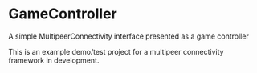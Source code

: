 # GameController
A simple MultipeerConnectivity interface presented as a game controller

This is an example demo/test project for a multipeer connectivity framework in development.
